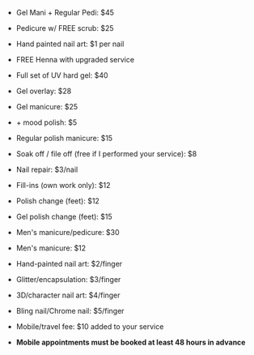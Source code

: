* Gel Mani + Regular Pedi: $45
* Pedicure w/ FREE scrub: $25
* Hand painted nail art: $1 per nail
* FREE Henna with upgraded service

* Full set of UV hard gel: $40

* Gel overlay: $28

* Gel manicure: $25
* \+ mood polish: $5

* Regular polish manicure: $15

* Soak off / file off (free if I performed your service): $8
* Nail repair: $3/nail
* Fill-ins (own work only): $12
* Polish change (feet): $12
* Gel polish change (feet): $15

* Men's manicure/pedicure: $30
* Men's manicure: $12

* Hand-painted nail art: $2/finger
* Glitter/encapsulation: $3/finger
* 3D/character nail art: $4/finger
* Bling nail/Chrome nail: $5/finger

* Mobile/travel fee: $10 added to your service
* **Mobile appointments must be booked at least 48 hours in advance**
